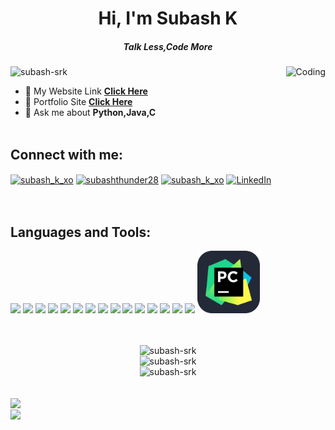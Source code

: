 <h1 align="center">Hi, I'm Subash K</h1>

<h5 align="center">Talk Less,Code More</h5>
<img align="right" alt="Coding" src="https://user-images.githubusercontent.com/74038190/225813708-98b745f2-7d22-48cf-9150-083f1b00d6c9.gif">


<p align="left"> <img src="https://komarev.com/ghpvc/?username=subash-srk&label=Profile%20views&color=0e75b6&style=flat" alt="subash-srk" /> </p>



- 📝 My Website Link [**Click Here**](darkwizardstudios.unaux.com)
- 🔗 Portfolio Site <a href = "https://subash-k.web.app/">**Click Here**</a>
- 💬 Ask me about **Python,Java,C**
  <br><br>

## Connect with me:
<div align="left">
<a href="https://instagram.com/subash_k_xo" target="blank"><img align="center" src="https://user-images.githubusercontent.com/74038190/235294013-a33e5c43-a01c-43f6-b44d-a406d8b4ab75.gif" alt="subash_k_xo" width = "100"/></a>
<a href="https://www.hackerrank.com/subashthunder28" target="blank"><img align="center" src="https://raw.githubusercontent.com/rahuldkjain/github-profile-readme-generator/master/src/images/icons/Social/hackerrank.svg" alt="subashthunder28" width="100" /></a>
<a href="https://discord.gg/subash_k_xo" target="blank"><img align="center" src="https://user-images.githubusercontent.com/74038190/235294015-47144047-25ab-417c-af1b-6746820a20ff.gif" alt="subash_k_xo" width="100" /></a>
<a href="https://www.linkedin.com/in/subash-rk/" target="blank"><img align="center" src="https://user-images.githubusercontent.com/74038190/235294012-0a55e343-37ad-4b0f-924f-c8431d9d2483.gif" alt="LinkedIn"width="100" /></a>
</div>
<br><br>

## Languages and Tools:
<div align="left">
<img src="https://user-images.githubusercontent.com/74038190/238200622-e0d299f2-767c-4c21-bd49-90f2a19f1a78.gif" width="100">
<img src="https://user-images.githubusercontent.com/74038190/212257472-08e52665-c503-4bd9-aa20-f5a4dae769b5.gif" width="100">  
<img src="https://github.com/subash-srk/subash-srk.github.io/blob/main/images/java.png" width="100">
<img src="https://user-images.githubusercontent.com/74038190/212257468-1e9a91f1-b626-4baa-b15d-5c385dfa7ed2.gif" width="100">
<img src="https://user-images.githubusercontent.com/74038190/212257465-7ce8d493-cac5-494e-982a-5a9deb852c4b.gif" width="100">
<img src="https://user-images.githubusercontent.com/74038190/212281775-b468df30-4edc-4bf8-a4ee-f52e1aaddc86.gif" width="100">
<img src="https://user-images.githubusercontent.com/74038190/238200426-29fd6286-4e7b-4d6c-818f-c4765d5e39a9.gif" width="100">
<img src="https://user-images.githubusercontent.com/74038190/238200428-67f477ed-6624-42da-99f0-1a7b1a16eecb.gif" width="100">
<img src="https://user-images.githubusercontent.com/74038190/238200433-3fb2cdf6-8920-462e-87a4-95af376418aa.gif" width="100">
<img src="https://github.com/subash-srk/subash-srk.github.io/blob/main/images/sql-server.png" width="100">
<img src="https://github.com/subash-srk/subash-srk.github.io/blob/main/images/c-.png" width="100">
<img src="https://miro.medium.com/v2/resize:fit:960/1*-tOldEbfjijxn9VqZeULqg.gif" width="100">
<img src="https://user-images.githubusercontent.com/25181517/192108891-d86b6220-e232-423a-bf5f-90903e6887c3.png" width="100">
<img src="https://camo.githubusercontent.com/b872b9ada0c2c3d373bbb0c356eb4af353127335fc3d2e611964433864ab4de1/68747470733a2f2f676574626f6f7473747261702e636f6d2f646f63732f352e322f6173736574732f6272616e642f626f6f7473747261702d6c6f676f2d736861646f772e706e67" width="100">
<img src="https://user-images.githubusercontent.com/25181517/189716855-2c69ca7a-5149-4647-936d-780610911353.png" width="100">  
<img src="https://raw.githubusercontent.com/tandpfun/skill-icons/65dea6c4eaca7da319e552c09f4cf5a9a8dab2c8/icons/PyCharm-Dark.svg" width="100">
</div>
<br/><br/>
<p align="center">
  <img src="https://github-readme-streak-stats.herokuapp.com/?user=subash-srk&" alt="subash-srk" /><br/>
  <img src="https://github-readme-stats.vercel.app/api?username=subash-srk&show_icons=true&locale=en" alt="subash-srk" /><br/>
  <img src="https://github-readme-stats.vercel.app/api/top-langs?username=subash-srk&show_icons=true&locale=en&layout=compact" alt="subash-srk" />
</p>
<br>
<img align ="center" src="https://user-images.githubusercontent.com/74038190/212284158-e840e285-664b-44d7-b79b-e264b5e54825.gif"/>
<br>
<img align ="center" src="https://user-images.githubusercontent.com/74038190/212284100-561aa473-3905-4a80-b561-0d28506553ee.gif"/>
